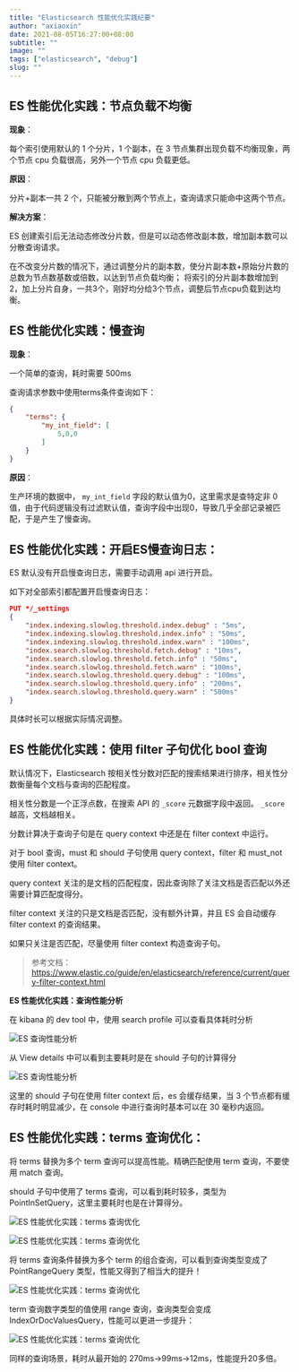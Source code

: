 ```yaml
---
title: "Elasticsearch 性能优化实践纪要"
author: "axiaoxin"
date: 2021-08-05T16:27:00+08:00
subtitle: ""
image: ""
tags: ["elasticsearch", "debug"]
slug: ""
---
```


## ES 性能优化实践：节点负载不均衡

**现象**：

每个索引使用默认的 1 个分片，1 个副本，在 3 节点集群出现负载不均衡现象，两个节点 cpu 负载很高，另外一个节点 cpu 负载更低。

**原因**：

分片+副本一共 2 个，只能被分散到两个节点上，查询请求只能命中这两个节点。

**解决方案**：

ES 创建索引后无法动态修改分片数，但是可以动态修改副本数，增加副本数可以分散查询请求。

在不改变分片数的情况下，通过调整分片的副本数，使分片副本数+原始分片数的总数为节点数基数或倍数，以达到节点负载均衡；
将索引的分片副本数增加到 2，加上分片自身，一共3个，刚好均分给3个节点，调整后节点cpu负载到达均衡。

## ES 性能优化实践：慢查询

**现象**：

一个简单的查询，耗时需要 500ms

查询请求参数中使用terms条件查询如下：

```json
{
    "terms": {
        "my_int_field": [
            5,0,0
        ]
    }
}
```

**原因**：

生产环境的数据中， `my_int_field` 字段的默认值为0，这里需求是查特定非 0 值，由于代码逻辑没有过滤默认值，查询字段中出现0，导致几乎全部记录被匹配，于是产生了慢查询。

## ES 性能优化实践：开启ES慢查询日志：

ES 默认没有开启慢查询日志，需要手动调用 api 进行开启。

如下对全部索引都配置开启慢查询日志：

```json
PUT */_settings
{
    "index.indexing.slowlog.threshold.index.debug" : "5ms",
    "index.indexing.slowlog.threshold.index.info" : "50ms",
    "index.indexing.slowlog.threshold.index.warn" : "100ms",
    "index.search.slowlog.threshold.fetch.debug" : "10ms",
    "index.search.slowlog.threshold.fetch.info" : "50ms",
    "index.search.slowlog.threshold.fetch.warn" : "100ms",
    "index.search.slowlog.threshold.query.debug" : "100ms",
    "index.search.slowlog.threshold.query.info" : "200ms",
    "index.search.slowlog.threshold.query.warn" : "500ms"
}
```

具体时长可以根据实际情况调整。

## ES 性能优化实践：使用 filter 子句优化 bool 查询

默认情况下，Elasticsearch 按相关性分数对匹配的搜索结果进行排序，相关性分数衡量每个文档与查询的匹配程度。

相关性分数是一个正浮点数，在搜索 API 的 `_score` 元数据字段中返回。 `_score` 越高，文档越相关。

分数计算决于查询子句是在 query context 中还是在 filter context 中运行。

对于 bool 查询，must 和 should 子句使用 query context，filter 和 must_not 使用 filter context。

query context 关注的是文档的匹配程度，因此查询除了关注文档是否匹配以外还需要计算匹配度得分。

filter context 关注的只是文档是否匹配，没有额外计算，并且 ES 会自动缓存 filter context 的查询结果。

如果只关注是否匹配，尽量使用 filter context 构造查询子句。

> 参考文档：<https://www.elastic.co/guide/en/elasticsearch/reference/current/query-filter-context.html>

**ES 性能优化实践：查询性能分析**

在 kibana 的 dev tool 中，使用 search profile 可以查看具体耗时分析

![ES 查询性能分析](https://user-images.githubusercontent.com/2876405/128311432-04d11aa8-1192-4981-ada6-a0efb6522beb.png)


从 View details 中可以看到主要耗时是在 should 子句的计算得分

![ES 查询性能分析](https://user-images.githubusercontent.com/2876405/128311453-10bc608d-b4f9-496d-b7ae-767709294cb3.png)


这里的 should 子句在使用 filter context 后，es 会缓存结果，当 3 个节点都有缓存时耗时明显减少，在 console 中进行查询时基本可以在 30 毫秒内返回。


## ES 性能优化实践：terms 查询优化：

将 terms 替换为多个 term 查询可以提高性能。精确匹配使用 term 查询，不要使用 match 查询。

should 子句中使用了 terms 查询，可以看到耗时较多，类型为 PointInSetQuery，这里主要耗时也是在计算得分。

![ES 性能优化实践：terms 查询优化](https://user-images.githubusercontent.com/2876405/128311653-4ff5c67e-4b7e-495d-82a2-02bdd9238ee5.png)

![ES 性能优化实践：terms 查询优化](https://user-images.githubusercontent.com/2876405/128311687-a892fce6-d3a9-4e46-bcd1-848188fc53bb.png)


将 terms 查询条件替换为多个 term 的组合查询，可以看到查询类型变成了 PointRangeQuery 类型，性能又得到了相当大的提升！

![ES 性能优化实践：terms 查询优化](https://user-images.githubusercontent.com/2876405/128311767-5ec8f0a9-c7a0-476a-83f9-fbde686f548f.png)


term 查询数字类型的值使用 range 查询，查询类型会变成 IndexOrDocValuesQuery，性能可以更进一步提升：

![ES 性能优化实践：terms 查询优化](https://user-images.githubusercontent.com/2876405/128311827-4c9dee3d-5ba1-4eb1-91bb-2b719fd2244b.png)


同样的查询场景，耗时从最开始的 270ms->99ms->12ms，性能提升20多倍。
